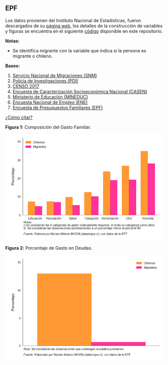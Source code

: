 ## EPF
Los datos provienen del Instituto Nacional de Estadísticas, fueron descargados de su [página web](https://www.ine.gob.cl/estadisticas/sociales/ingresos-y-gastos/encuesta-de-presupuestos-familiares), los detalles de la construcción de variables y figuras se encuentra en el siguiente [código](https://github.com/NucleoMIGRA/Plataforma_privado/tree/main/bases/EPF) disponible en este repositorio.

**Notas:**
-  Se identifica migrante con la variable que indica si la persona es migrante o chileno.  

**Bases:**
1. [Servicio Nacional de Migraciones (SNM)](./SNM.MD)
2. [Policía de Investigaciones (PDI)](./PDI.MD)
3. [CENSO 2017](./CENSO.MD)
4. [Encuesta de Caracterización Socioeconómica Nacional (CASEN)](./CASEN.MD)
5. [Ministerio de Educación (MINEDUC)](./MINEDUC.MD)
6. [Encuesta Nacional de Empleo (ENE)](./ENE.MD)
7. [Encuesta de Presupuestos Familiares (EPF)](./EPF.md)

[¿Cómo citar?](./citation.MD)


**Figura 1:** Composición del Gasto Familiar.

![image](https://github.com/NucleoMIGRA/migra/blob/main/bases/EPF/figuras/figura_1.png?raw=true)

**Figura 2:** Porcentaje de Gasto en Deudas.

![image](https://github.com/NucleoMIGRA/migra/blob/main/bases/EPF/figuras/figura_2.png?raw=true)
